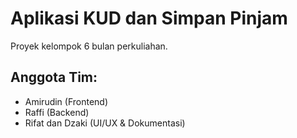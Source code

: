 # Aplikasi KUD dan Simpan Pinjam
Proyek kelompok 6 bulan perkuliahan.
## Anggota Tim:
- Amirudin (Frontend)
- Raffi (Backend)
- Rifat dan Dzaki (UI/UX & Dokumentasi)

